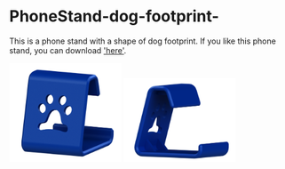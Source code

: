 # PhoneStand-dog-footprint-
This is a phone stand with a shape of dog footprint. If you like this phone stand, you can download ['here']("https://github.com/jwchang418/PhoneStand-dog-footprint-/blob/main/PhoneStand.STL").

<img src="https://github.com/jwchang418/PhoneStand-dog-footprint-/blob/main/Rendering_1.png" width="40%"/>
<img src="https://github.com/jwchang418/PhoneStand-dog-footprint-/blob/main/Rendering_2.png" width="40%"/>


